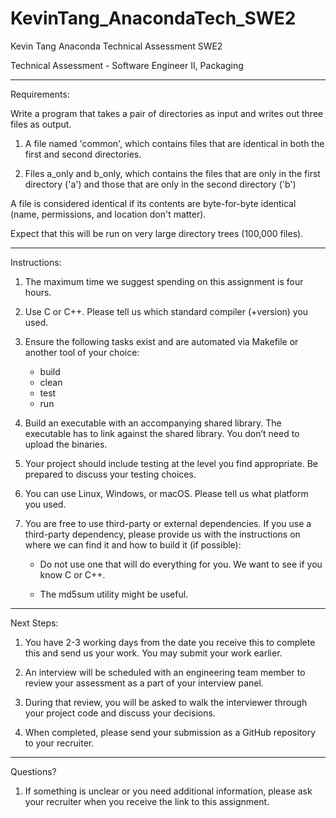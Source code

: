 # KevinTang_AnacondaTech_SWE2
Kevin Tang Anaconda Technical Assessment SWE2

Technical Assessment - Software Engineer II, Packaging

____________________________________________________________________________________________________

Requirements:

Write a program that takes a pair of directories as input and writes out three files as output.
 
  1. A file named 'common', which contains files that are identical in both the first and second
    directories.
  
  2. Files a_only and b_only, which contains the files that are only in the first directory ('a')
    and those that are only in the second directory ('b')
   
  A file is considered identical if its contents are byte-for-byte identical (name, permissions, and
  location don't matter).
 
  Expect that this will be run on very large directory trees (100,000 files).

____________________________________________________________________________________________________


Instructions:

  1. The maximum time we suggest spending on this assignment is four hours.
  
  2. Use C or C++. Please tell us which standard compiler (+version) you used.
  
  3. Ensure the following tasks exist and are automated via Makefile or another tool of your
      choice:
      
        - build
        - clean
        - test
        - run
  
  4. Build an executable with an accompanying shared library. The executable has to link
    against the shared library. You don’t need to upload the binaries.
  
  5. Your project should include testing at the level you find appropriate. Be prepared to
    discuss your testing choices.
  
  6. You can use Linux, Windows, or macOS. Please tell us what platform you used.
  
  7. You are free to use third-party or external dependencies. If you use a third-party
    dependency, please provide us with the instructions on where we can find it and how to
    build it (if possible):
      
      - Do not use one that will do everything for you. We want to see if you know C or C++.
    
      - The md5sum utility might be useful.


____________________________________________________________________________________________________

Next Steps:
  
  1. You have 2-3 working days from the date you receive this to complete this and send us
    your work. You may submit your work earlier.
  
  2. An interview will be scheduled with an engineering team member to review your
    assessment as a part of your interview panel.
  
  3. During that review, you will be asked to walk the interviewer through your project code
    and discuss your decisions.

  4. When completed, please send your submission as a GitHub repository to your recruiter.

____________________________________________________________________________________________________

Questions?
 
  1. If something is unclear or you need additional information, please ask your recruiter
    when you receive the link to this assignment.
